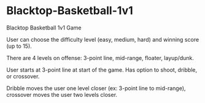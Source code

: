 # Blacktop-Basketball-1v1
Blacktop Basketball 1v1 Game

User can choose the difficulty level (easy, medium, hard) and winning score (up to 15).

There are 4 levels on offense: 3-point line, mid-range, floater, layup/dunk.

User starts at 3-point line at start of the game. Has option to shoot, dribble, or crossover.

Dribble moves the user one level closer (ex: 3-point line to mid-range), crossover moves the user two levels closer.

